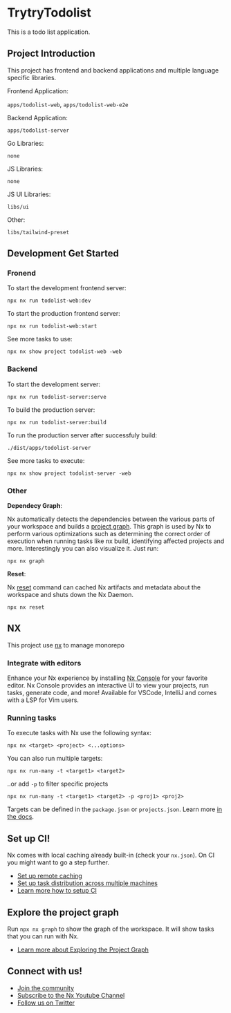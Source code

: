 # TrytryTodolist

This is a todo list application.

## Project Introduction

This project has frontend and backend applications and multiple language specific libraries.

Frontend Application:

`apps/todolist-web`, `apps/todolist-web-e2e`

Backend Application:

`apps/todolist-server`

Go Libraries:

`none`

JS Libraries:

`none`

JS UI Libraries:

`libs/ui`

Other:

`libs/tailwind-preset`

## Development Get Started

### Fronend

To start the development frontend server:

```
npx nx run todolist-web:dev
```

To start the production frontend server:

```
npx nx run todolist-web:start
```

See more tasks to use:

```
npx nx show project todolist-web -web
```

### Backend

To start the development server:

```
npx nx run todolist-server:serve
```

To build the production server:

```
npx nx run todolist-server:build
```

To run the production server after successfuly build:

```
./dist/apps/todolist-server
```

See more tasks to execute:

```
npx nx show project todolist-server -web
```

### Other

**Dependecy Graph**:

Nx automatically detects the dependencies between the various parts of your workspace and builds a [project graph](https://nx.dev/features/explore-graph). This graph is used by Nx to perform various optimizations such as determining the correct order of execution when running tasks like nx build, identifying affected projects and more. Interestingly you can also visualize it. Just run:

```
npx nx graph
```

**Reset**:

Nx [reset](https://nx.dev/nx-api/nx/documents/reset) command can cached Nx artifacts and metadata about the workspace and shuts down the Nx Daemon.

```
npx nx reset
```

## NX

This project use [nx](https://nx.dev/) to manage monorepo

### Integrate with editors

Enhance your Nx experience by installing [Nx Console](https://nx.dev/nx-console) for your favorite editor. Nx Console
provides an interactive UI to view your projects, run tasks, generate code, and more! Available for VSCode, IntelliJ and
comes with a LSP for Vim users.

### Running tasks

To execute tasks with Nx use the following syntax:

```
npx nx <target> <project> <...options>
```

You can also run multiple targets:

```
npx nx run-many -t <target1> <target2>
```

..or add `-p` to filter specific projects

```
npx nx run-many -t <target1> <target2> -p <proj1> <proj2>
```

Targets can be defined in the `package.json` or `projects.json`. Learn more [in the docs](https://nx.dev/features/run-tasks).

## Set up CI!

Nx comes with local caching already built-in (check your `nx.json`). On CI you might want to go a step further.

- [Set up remote caching](https://nx.dev/features/share-your-cache)
- [Set up task distribution across multiple machines](https://nx.dev/nx-cloud/features/distribute-task-execution)
- [Learn more how to setup CI](https://nx.dev/recipes/ci)

## Explore the project graph

Run `npx nx graph` to show the graph of the workspace.
It will show tasks that you can run with Nx.

- [Learn more about Exploring the Project Graph](https://nx.dev/core-features/explore-graph)

## Connect with us!

- [Join the community](https://nx.dev/community)
- [Subscribe to the Nx Youtube Channel](https://www.youtube.com/@nxdevtools)
- [Follow us on Twitter](https://twitter.com/nxdevtools)
